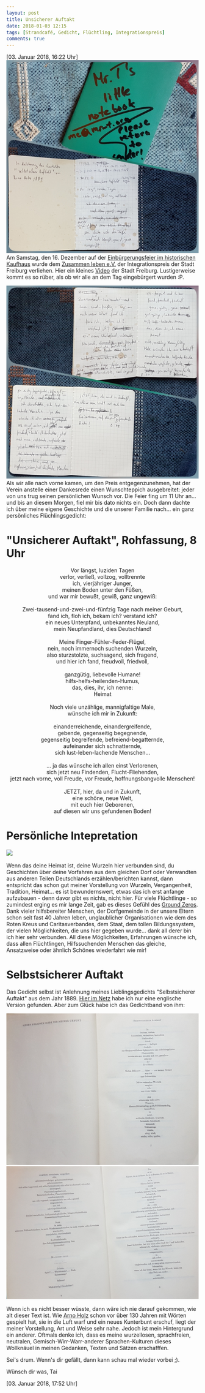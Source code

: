 ```yaml
---
layout: post
title: Unsicherer Auftakt
date: 2018-01-03 12:15
tags: [Strandcafé, Gedicht, Flüchtling, Integrationspreis]
comments: true
---
```

[03. Januar 2018, 16:22 Uhr] <img src="/images/2018-01-03-notebook-page-1.jpg" class="fit image">
Am Samstag, den 16. Dezember auf der [Einbürgerungsfeier im historischen Kaufhaus](http://www.badische-zeitung.de/freiburg/briten-sind-jetzt-auf-platz-2-der-neu-freiburger--146836397.html) wurde dem [Zusammen leben e.V.](https://www.facebook.com/zusammenlebeneV/) der Integrationspreis der Stadt Freiburg verliehen. Hier ein kleines [Video](https://www.facebook.com/stadtfreiburg/videos/1962026187147212/) der Stadt Freiburg. Lustigerweise kommt es so rüber, als ob wir alle an dem Tag eingebürgert wurden :P.

<img src="/images/2018-01-03-notebook-page-2.jpg" class="fit image">
Als wir alle nach vorne kamen, um den Preis entgegenzunehmen, hat der Verein anstelle einer Dankesrede einen Wunschteppich ausgebreitet: jeder von uns trug seinen persönlichen Wunsch vor. Die Feier fing um 11 Uhr an... und bis an diesem Morgen, fiel mir bis dato nichts ein. Doch dann dachte ich über meine eigene Geschichte und die unserer Familie nach... ein ganz persönliches Flüchlingsgedicht:

# "Unsicherer Auftakt", Rohfassung, 8 Uhr
<center>
Vor längst, luziden Tagen <br>
verlor, verließ, vollzog, volltrennte <br>
ich, vierjähriger Junger, <br>
meinen Boden unter den Füßen, <br>
und war mir bewußt, gewiß, ganz ungewiß: <br>
<br>
Zwei-tausend-und-zwei-und-fünfzig Tage nach meiner Geburt, <br>
fand ich, floh ich, bekam ich? verstand ich? <br>
ein neues Unterpfand, unbekanntes Neuland, <br>
mein Neupfandland, dies Deutschland!<br>
<br>
Meine Finger-Fühler-Feder-Flügel, <br>
nein, noch immernoch suchenden Wurzeln, <br>
also sturzstolzte, suchsagend, sich fragend, <br>
und hier ich fand, freudvoll, friedvoll, <br>
<br>
ganzgütig, liebevolle Humane! <br>
hilfs-helfs-heilenden-Humus, <br>
das, dies, ihr, ich nenne: <br>
Heimat<br>
<br>
Noch viele unzählige, mannigfaltige Male, <br>
wünsche ich mir in Zukunft: <br>
<br>
einanderreichende, einandergreifende, <br>
gebende,  gegenseitig begegnende, <br>
gegenseitig begreifende, befreiend-begatternde, <br>
aufeinander sich schnatternde, <br>
sich lust-leben-lachende Menschen... <br>
<br>
... ja das wünsche ich allen einst Verlorenen, <br>
sich jetzt neu Findenden, Flucht-Fliehenden, <br>
jetzt nach vorne, voll Freude, vor Freude, hoffnungsbangvolle Menschen!<br>
<br>
JETZT, hier, da und in Zukunft, <br>
eine schöne, neue Welt, <br>
mit euch hier Geborenen, <br>
auf diesen wir uns gefundenen Boden!<br>
</center>


# Persönliche Intepretation

<img src="/images/2018-01-03-überarbeitete-Fassung.jpg" class="fit image">

Wenn das deine Heimat ist, deine Wurzeln hier verbunden sind, du Geschichten über deine Vorfahren aus dem gleichen Dorf oder Verwandten aus anderen Teilen Deutschlands erzählen/berichten kannst, dann entspricht das schon gut meiner Vorstellung von Wurzeln, Vergangenheit, Tradition, Heimat... es ist bewundernswert, etwas das ich erst anfange aufzubauen - denn davor gibt es nichts, nicht hier. Für viele Flüchtlinge - so zumindest erging es mir lange Zeit, gab es dieses Gefühl des [Ground Zeros](https://de.wikipedia.org/wiki/Ground_Zero). Dank vieler hilfsbereiter Menschen, der Dorfgemeinde in der unsere Eltern schon seit fast 40 Jahren leben, unglaublicher Organisationen wie dem des Roten Kreus und Caritasverbandes, dem Staat, dem tollen Bildungssystem, der vielen Möglichkeiten, die uns hier gegeben wurde... dank all derer bin ich hier sehr verbunden. All diese Möglichkeiten, Erfahrungen wünsche ich, dass allen Flüchtlingen, Hilfssuchenden Menschen das gleiche, Ansatzweise oder ähnlich Schönes wiederfahrt wie mir!

# Selbstsicherer Auftakt

Das Gedicht selbst ist Anlehnung meines Lieblingsgedichts "Selbstsicherer Auftakt" aus dem Jahr 1889. [Hier im Netz](http://artsites.ucsc.edu/GDead/agdl/holz.html#self) habe ich nur eine englische Version gefunden. Aber zum Glück habe ich das Gedichtband von ihm:

<img src="/images/2018-01-03-Arno-Holz-selbstsicher-Auftakt-1.jpg" class="fit image">
<img src="/images/2018-01-03-Arno-Holz-selbstsicher-Auftakt-2.jpg" class="fit image">

Wenn ich es nicht besser wüsste, dann wäre ich nie darauf gekommen, wie alt dieser Text ist. Wie [Arno Holz](http://www.zeit.de/1963/43/die-lust-am-allzulangen) schon vor über 130 Jahren mit Wörten gespielt hat, sie in die Luft warf und ein neues Kunterbunt erschuf, liegt der meiner Vorstellung, Art und Weise sehr nahe. Jedoch ist mein Hintergrund ein anderer. Oftmals denke ich, dass es meine wurzellosen, sprachfreien, neutralen, Gemisch-Wirr-Warr-anderer Sprachen-Kulturen dieses Wollknäuel in meinen Gedanken, Texten und Sätzen erschafffen.

Sei's drum. Wenn's dir gefällt, dann kann schau mal wieder vorbei ;).

Wünsch dir was, Tai

[03. Januar 2018, 17:52 Uhr]
